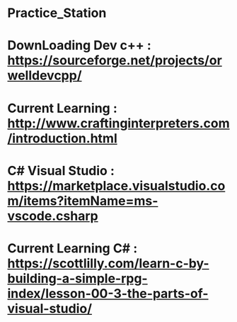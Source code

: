 # Practice_Station

# DownLoading Dev c++ : https://sourceforge.net/projects/orwelldevcpp/
# Current Learning : http://www.craftinginterpreters.com/introduction.html
# C# Visual Studio : https://marketplace.visualstudio.com/items?itemName=ms-vscode.csharp
# Current Learning C# : https://scottlilly.com/learn-c-by-building-a-simple-rpg-index/lesson-00-3-the-parts-of-visual-studio/
